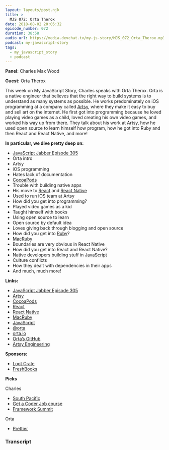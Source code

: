 ```yaml
---
layout: layouts/post.njk
title: >
  MJS 072: Orta Therox
date: 2018-08-02 20:05:32
episode_number: 072
duration: 38:58
audio_url: https://media.devchat.tv/my-js-story/MJS_072_Orta_Therox.mp3
podcast: my-javascript-story
tags:
  - my_javascript_story
  - podcast
---
```


**Panel:** Charles Max Wood

**Guest:** Orta Therox

This week on My JavaScript Story, Charles speaks with Orta Therox. Orta is a native engineer that believes that the right way to build systems is to understand as many systems as possible. He works predominately on iOS programming at a company called [Artsy](https://www.artsy.net/), where they make it easy to buy and sell art on the internet. He first got into programming because he loved playing video games as a child, loved creating his own video games, and worked his way up from there. They talk about his work at Artsy, how he used open source to learn himself how program, how he got into Ruby and then React and React Native, and more!

**In particular, we dive pretty deep on:**

- [JavaScript Jabber Episode 305](https://devchat.tv/js-jabber/jsj-305-continuous-integration-processes-and-dangerjs-with-orta-therox/)
- Orta intro
- Artsy
- iOS programming
- Hates lack of documentation
- [CocoaPods](http://cocoadocs.org/)
- Trouble with building native apps
- His move to [React](https://reactjs.org/) and [React Native](https://facebook.github.io/react-native/)
- Used to run iOS team at Artsy
- How did you get into programming?
- Played video games as a kid
- Taught himself with books
- Using open source to learn
- Open source by default idea
- Loves giving back through blogging and open source
- How did you get into [Ruby](https://www.ruby-lang.org/en/)?
- [MacRuby](http://macruby.org/)
- Boundaries are very obvious in React Native
- How did you get into React and React Native?
- Native developers building stuff in [JavaScript](https://www.javascript.com/)
- Culture conflicts
- How they dealt with dependencies in their apps
- And much, much more!

**Links:**

- [JavaScript Jabber Episode 305](https://devchat.tv/js-jabber/jsj-305-continuous-integration-processes-and-dangerjs-with-orta-therox/)
- [Artsy](https://www.artsy.net/)
- [CocoaPods](http://cocoadocs.org/)
- [React](https://reactjs.org/)
- [React Native](https://facebook.github.io/react-native/)
- [MacRuby](http://macruby.org/)
- [JavaScript](https://www.javascript.com/)
- [@orta](https://twitter.com/orta?ref_src=twsrc%255Egoogle%257Ctwcamp%255Eserp%257Ctwgr%255Eauthor)
- [orta.io](http://orta.io/)
- [Orta’s GitHub](https://github.com/orta)
- [Artsy Engineering](http://artsy.github.io/)

**Sponsors:**

- [Loot Crate](https://www.lootcrate.com/)
- [FreshBooks](https://www.freshbooks.com/invoice?ref=11731&utm_source=pbm&utm_medium=affiliate-program&utm_influencer=419364&utm_campaign=podcast-influencers)

**Picks**

Charles

- [South Pacific](https://itunes.apple.com/us/movie/south-pacific-1958/id394798560)
- [Get a Coder Job course](https://devchat.tv/course/get-a-coder-job-video-course/)
- [Framework Summit](https://www.frameworksummit.com/)

Orta

- [Prettier](https://prettier.io/)

### Transcript
